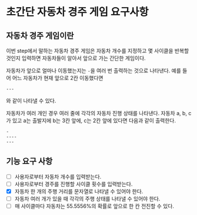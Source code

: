 # 초간단 자동차 경주 게임 요구사항

## 자동차 경주 게임이란
이번 step에서 말하는 자동차 경주 게임은 자동차 개수를 지정하고 몇 사이클을 반복할 것인지 입력하면
자동차들이 알아서 앞으로 가는 간단한 게임이다.

자동차가 앞으로 얼마나 이동했는지는 `-`을 여러 번 출력하는 것으로 나타낸다.
예를 들어 어느 자동차가 현재 앞으로 2칸 이동했다면
```
---
```
와 같이 나타낼 수 있다.

자동차가 여러 개인 경우 여러 줄에 각각의 자동차 진행 상태를 나타낸다.
자동차 a, b, c가 있고 a는 출발지에 b는 3칸 앞에, c는 2칸 앞에 있다면 다음과 같이 출력한다.
```
-
----
---
```

## 기능 요구 사항
- [ ] 사용자로부터 자동차 개수를 입력받는다.
- [ ] 사용자로부터 경주를 진행할 사이클 횟수를 입력받는다.
- [x] 자동차 한 개의 주행 거리를 문자열로 나타낼 수 있어야 한다.
- [ ] 자동차 여러 개가 있을 때 각각의 주행 상태를 나타낼 수 있어야 한다.
- [ ] 매 사이클마다 자동차는 55.5556%의 확률로 앞으로 한 칸 전진할 수 있다.